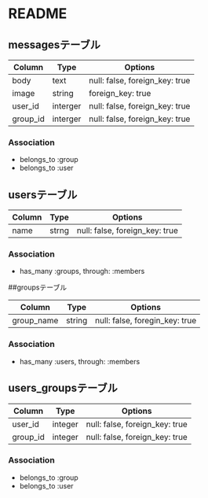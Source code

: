 # README
## messagesテーブル

|Column|Type|Options|
|------|----|-------|
|body|text|null: false, foreign_key: true|
|image|string|foreign_key: true|
|user_id|interger|null: false, foreign_key: true|
|group_id|interger|null: false, foreign_key: true|

### Association
- belongs_to :group
- belongs_to :user

## usersテーブル

|Column|Type|Options|
|------|----|-------|
|name|strng|null: false, foreign_key: true|

### Association

- has_many :groups, through: :members



##groupsテーブル

|Column|Type|Options|
|------|----|-------|
|group_name|string|null: false, foregin_key: true|

### Association
- has_many :users, through: :members

## users_groupsテーブル

|Column|Type|Options|
|------|----|-------|
|user_id|integer|null: false, foreign_key: true|
|group_id|integer|null: false, foreign_key: true|

### Association
- belongs_to :group
- belongs_to :user


